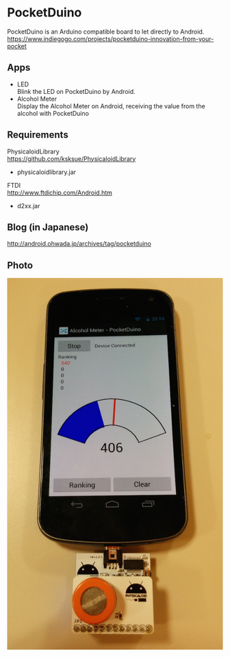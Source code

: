 PocketDuino
===========

PocketDuino is an Arduino compatible board to let directly to Android.
https://www.indiegogo.com/projects/pocketduino-innovation-from-your-pocket

## Apps
- LED <br>
  Blink the LED on PocketDuino by Android. <br>
- Alcohol Meter <br>
  Display the Alcohol Meter on Android, receiving the value from the alcohol with PocketDuino<br>
 
## Requirements
PhysicaloidLibrary <br>
https://github.com/ksksue/PhysicaloidLibrary <br>
- physicaloidlibrary.jar <br>

FTDI <br>
http://www.ftdichip.com/Android.htm <br>
- d2xx.jar  <br>

## Blog (in Japanese)
http://android.ohwada.jp/archives/tag/pocketduino

## Photo
![photo](https://raw.githubusercontent.com/ohwada/PocketDuino/master/docs/android_alcohol.png)
